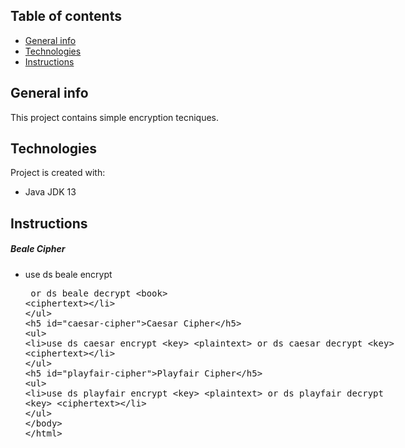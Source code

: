 ## Table of contents
* [General info](#general-info)
* [Technologies](#technologies)
* [Instructions](#instructions)


## General info
This project contains simple encryption tecniques.



## Technologies
Project is created with:
* Java JDK 13


## Instructions
##### Beale Cipher
* use  ds beale encrypt <book> <plaintext>  or   ds beale decrypt <book> <ciphertext>   
##### Caesar Cipher
* use  ds caesar encrypt <key> <plaintext>  or ds caesar decrypt <key> <ciphertext>
##### Playfair Cipher
* use  ds playfair encrypt <key> <plaintext> or ds playfair decrypt <key> <ciphertext> 
